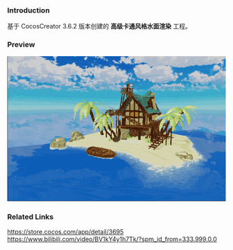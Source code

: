 ### Introduction
基于 CocosCreator 3.6.2 版本创建的 **高级卡通风格水面渲染** 工程。

### Preview
![image](../../../gif/202211/2022110813.gif)

### Related Links 
https://store.cocos.com/app/detail/3695       
https://www.bilibili.com/video/BV1kY4y1h7Tk/?spm_id_from=333.999.0.0